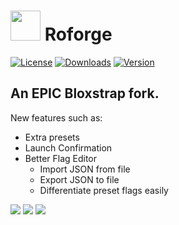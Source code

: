 # <img src="https://github.com/cristiano100/roforge/raw/main/Images/Roforge.png" width="48"/> Roforge
[![License](https://img.shields.io/github/license/cristiano100/roforge)](https://github.com/cristiano100/roforge/blob/main/LICENSE)
[![Downloads](https://img.shields.io/github/downloads/cristiano100/roforge/latest/total?color=981bfe)](https://github.com/cristiano100/roforge/releases)
[![Version](https://img.shields.io/github/v/release/cristiano100/roforge?color=7a39fb)](https://github.com/cristiano100/roforge/releases/latest)
<br>
## An EPIC Bloxstrap fork.

New features such as:
- Extra presets
- Launch Confirmation
- Better Flag Editor
    - Import JSON from file
    - Export JSON to file
    - Differentiate preset flags easily


![](https://github.com/cristiano100/roforge/raw/main/Images/Presets.png)
![](https://github.com/cristiano100/roforge/raw/main/Images/FlagEditor.png)
![](https://github.com/cristiano100/roforge/raw/main/Images/LaunchConfirmation.png)

